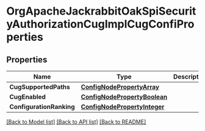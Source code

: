 # OrgApacheJackrabbitOakSpiSecurityAuthorizationCugImplCugConfiProperties

## Properties
Name | Type | Description | Notes
------------ | ------------- | ------------- | -------------
**CugSupportedPaths** | [**ConfigNodePropertyArray**](configNodePropertyArray.md) |  | [optional] 
**CugEnabled** | [**ConfigNodePropertyBoolean**](configNodePropertyBoolean.md) |  | [optional] 
**ConfigurationRanking** | [**ConfigNodePropertyInteger**](configNodePropertyInteger.md) |  | [optional] 

[[Back to Model list]](../README.md#documentation-for-models) [[Back to API list]](../README.md#documentation-for-api-endpoints) [[Back to README]](../README.md)


